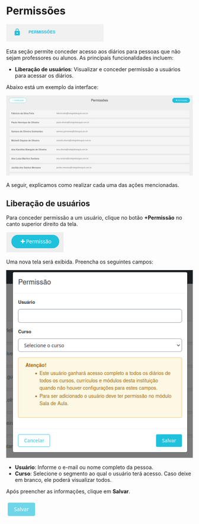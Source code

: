 # Permissões  

![Ícone do curso](../assets/imagens/permissao/icone.png)  

Esta seção permite conceder acesso aos diários para pessoas que não sejam professores ou alunos. As principais funcionalidades incluem:  

- **Liberação de usuários**: Visualizar e conceder permissão a usuários para acessar os diários.  

Abaixo está um exemplo da interface:  

![Tela de Configuração de Cursos](../assets/imagens/permissao/tela.png)  

A seguir, explicamos como realizar cada uma das ações mencionadas.  

## Liberação de usuários  

Para conceder permissão a um usuário, clique no botão **+Permissão** no canto superior direito da tela.  

![Botão de permissão](../assets/imagens/permissao/botao.png)  

Uma nova tela será exibida. Preencha os seguintes campos:  

![Tela de permissão](../assets/imagens/permissao/pp.png)  

- **Usuário**: Informe o e-mail ou nome completo da pessoa.  
- **Curso**: Selecione o segmento ao qual o usuário terá acesso. Caso deixe em branco, ele poderá visualizar todos.  

Após preencher as informações, clique em **Salvar**.  

![Botão salvar](../assets/imagens/oferta/salvar.png)  

